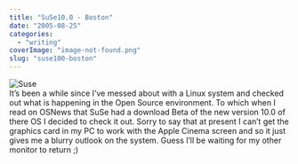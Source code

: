 ```yaml
---
title: "SuSe10.0 - Boston"
date: "2005-08-25"
categories: 
  - "writing"
coverImage: "image-not-found.png"
slug: "suse100-boston"
---
```


![Suse](images/opensuse.gif)  
It’s been a while since I’ve messed about with a Linux system and checked out what is happening in the Open Source environment. To which when I read on OSNews that SuSe had a download Beta of the new version 10.0 of there OS I decided to check it out. Sorry to say that at present I can’t get the graphics card in my PC to work with the Apple Cinema screen and so it just gives me a blurry outlook on the system. Guess I’ll be waiting for my other monitor to return ;)
